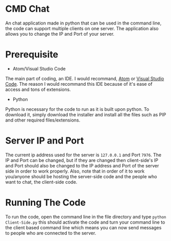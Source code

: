 # CMD Chat
An chat application made in python that can be used in the command line, the code can support multiple clients on one server. The application also allows you to change the IP and Port of your server.

# Prerequisite

- Atom/Visual Studio Code

The main part of coding, an IDE. I would recommand, [Atom](https://github.com/atom) or [Visual Studio Code](https://github.com/microsoft/vscode). The reason I would recommand this IDE because of it's ease of access and tons of extensions.

- Python

Python is necessary for the code to run as it is built upon python. To download it, simply download the installer and install all the files such as PIP and other required files/extensions. 

# Server IP and Port
The current ip address used for the server is ```127.0.0.1``` and Port ```7976```. The IP and Port can be changed, but if they are changed then client-side's IP and Port should also be changed to the IP address and Port of the server side in order to work properly. Also, note that in order of it to work you/anyone should be hosting the server-side code and the people who want to chat, the client-side code.

# Running The Code
To run the code, open the command line in the file directory and type ```python Client-Side.py``` this should activate the code and turn your command line to the client based command line which means you can now send messages to people who are connected to the server.
